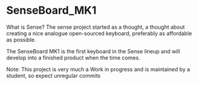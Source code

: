 # SenseBoard_MK1
What is Sense? 
The sense project started as a thought, a thought about creating a nice analogue open-sourced keyboard, preferably as affordable as possible.

The SenseBoard MK1 is the first keyboard in the Sense lineup and will develop into a finished product when the time comes.

Note: This project is very much a Work in progress and is maintained by a student, so expect unregular commits